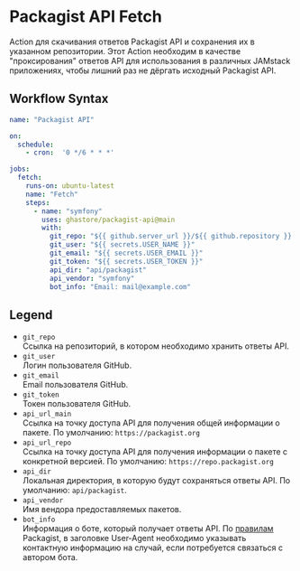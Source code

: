 # Packagist API Fetch

Action для скачивания ответов Packagist API и сохранения их в указанном репозитории. Этот Action необходим в качестве "проксирования" ответов API для использования в различных JAMstack приложениях, чтобы лишний раз не дёргать исходный Packagist API.

## Workflow Syntax

```yml
name: "Packagist API"

on:
  schedule:
    - cron:  '0 */6 * * *'

jobs:
  fetch:
    runs-on: ubuntu-latest
    name: "Fetch"
    steps:
      - name: "symfony"
        uses: ghastore/packagist-api@main
        with:
          git_repo: "${{ github.server_url }}/${{ github.repository }}.git"
          git_user: "${{ secrets.USER_NAME }}"
          git_email: "${{ secrets.USER_EMAIL }}"
          git_token: "${{ secrets.USER_TOKEN }}"
          api_dir: "api/packagist"
          api_vendor: "symfony"
          bot_info: "Email: mail@example.com"
```

## Legend

- `git_repo`  
  Ссылка на репозиторий, в котором необходимо хранить ответы API.
- `git_user`  
  Логин пользователя GitHub.
- `git_email`  
  Email пользователя GitHub.
- `git_token`  
  Токен пользователя GitHub.
- `api_url_main`  
  Ссылка на точку доступа API для получения общей информации о пакете. По умолчанию: `https://packagist.org`
- `api_url_repo`  
   Ссылка на точку доступа API для получения информации о пакете с конкретной версией. По умолчанию: `https://repo.packagist.org`
- `api_dir`  
  Локальная директория, в которую будут сохраняться ответы API. По умолчанию: `api/packagist`.
- `api_vendor`  
  Имя вендора предоставляемых пакетов.
- `bot_info`  
  Информация о боте, который получает ответы API. По [правилам](https://packagist.org/apidoc#best-practices) Packagist, в заголовке User-Agent необходимо указывать контактную информацию на случай, если потребуется связаться с автором бота.
